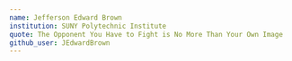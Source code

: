 ```yaml
---
name: Jefferson Edward Brown
institution: SUNY Polytechnic Institute
quote: The Opponent You Have to Fight is No More Than Your Own Image
github_user: JEdwardBrown
---
```

